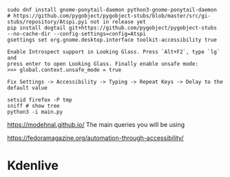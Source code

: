```
sudo dnf install gnome-ponytail-daemon python3-gnome-ponytail-daemon
# https://github.com/pygobject/pygobject-stubs/blob/master/src/gi-stubs/repository/Atspi.pyi not in release yet
pip install dogtail git+https://github.com/pygobject/pygobject-stubs  --no-cache-dir --config-settings=config=Atspi
gsettings set org.gnome.desktop.interface toolkit-accessibility true

Enable Introspect support in Looking Glass. Press `Alt+F2`, type `lg` and
press enter to open Looking Glass. Finally enable unsafe mode:
>>> global.context.unsafe_mode = true

Fix Settings -> Accessibility -> Typing -> Repeat Keys -> Delay to the default value

setsid firefox -P tmp
sniff # show tree
python3 -i main.py
```

https://modehnal.github.io/ The main queries you will be using



https://fedoramagazine.org/automation-through-accessibility/


# Kdenlive

